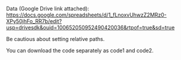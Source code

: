 Data (Google Drive link attached): https://docs.google.com/spreadsheets/d/1_fLnoxvUhwzZ2MRz0-XPy50jhFo_RR7b/edit?usp=drivesdk&ouid=100652050952490420036&rtpof=true&sd=true

Be cautious about setting relative paths.

You can download the code separately as code1 and code2.
